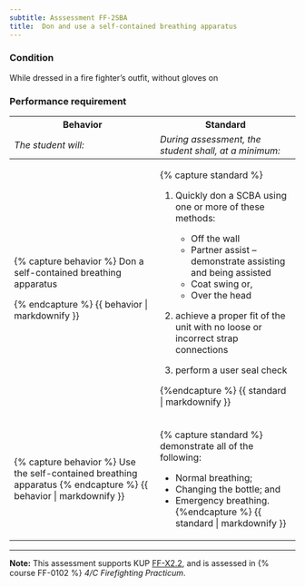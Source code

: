 ```yaml
---
subtitle: Asssessment FF-2SBA
title:  Don and use a self-contained breathing apparatus
---
```




### Condition

While dressed in a fire fighter’s outfit, without gloves on

### Performance requirement 

<table width='100%' class='Guidelines'>
 <thead>
 <tr>
     <th class='thirty'>Behavior</th>
     <th class='seventy'>Standard</th>
 </tr>
 <tr>
     <td><em>The student will:</em></td>
     <td><em>During assessment, the student shall, at a minimum:</em></td>
 </tr>
 </thead>
 <tbody>
 

<tr><td>

{% capture behavior %}
Don a self-contained breathing apparatus


{% endcapture %}
{{ behavior | markdownify }}

</td><td>

{% capture standard %}
1.  Quickly don a SCBA using one or more of these methods:

    *	Off the wall
    *	Partner assist  – demonstrate assisting and being assisted
    *	Coat swing or,
    *	Over the head

2.  achieve a proper fit of the unit with no loose or incorrect strap connections

3.  perform a user seal check



{%endcapture %}
{{ standard | markdownify }}

</td></tr>



<tr><td>

{% capture behavior %}
Use the self-contained breathing apparatus
{% endcapture %}
{{ behavior | markdownify }}

</td><td>

{% capture standard %}
demonstrate all of the following:

* Normal breathing;
* Changing the bottle; and
* Emergency breathing.
{%endcapture %}
{{ standard | markdownify }}

</td></tr>



 </tbody>
 </table>



*****

**Note:** This assessment supports KUP [FF-X2.2]({{site.baseurl}}/tables/612.html#FF-X2.2), and is assessed in  {% course  FF-0102 %}  *4/C Firefighting Practicum*. 

